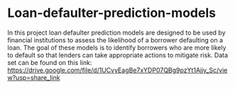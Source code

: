 # Loan-defaulter-prediction-models
In this project loan defaulter prediction models are designed to be used by financial institutions to assess the likelihood of a borrower defaulting on a loan. The goal of these models is to identify borrowers who are more likely to default so that lenders can take appropriate actions to mitigate risk.
Data set can be found on this link: https://drive.google.com/file/d/1UCvyEagBe7xYDP07QBg9pzYt1Ajjy_Sc/view?usp=share_link 
